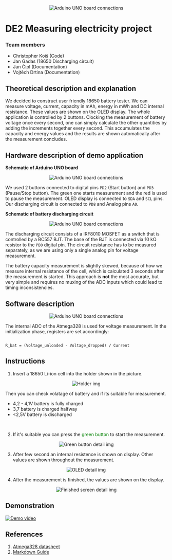 <p align="center">
  <img src="img/b71865e3053b41e9.JPG" alt="Arduino UNO board connections"/>
</p>

# DE2 Measuring electricity project

### Team members

* Christopher Koiš  (Code)
* Jan Gadas (18650 Discharging circuit)
* Jan Čipl (Documentation)
* Vojtěch Drtina (Documentation)

## Theoretical description and explanation

We decided to construct user friendly 18650 battery tester. We can measure voltage, current, capacity in mAh, energy in mWh and DC internal resistance. These values are shown on the OLED display. The whole application is controlled by 2 buttons. Clocking the measurement of battery voltage once every second, one can simply calculate the other quantities by adding the increments together every second. This accumulates the capacity and energy values and the results are shown automatically after the measurement concludes.

## Hardware description of demo application
**Schematic of Arduino UNO board**
<p align="center">
  <img src="img/board.svg" alt="Arduino UNO board connections"/>
</p>

We used 2 buttons connected to digital pins `PD2` (Start button) and `PD3` (Pause/Stop button). The green one starts measurement and the red is used to pause the measurement. OLED display is connected to `SDA` and `SCL` pins. Our discharging circuit is connected to `PD8` and Analog pins `A0`.  

**Schematic of battery discharging circuit**
<p align="center">
  <img src="img/BATT Meas Circuit.svg" alt="Arduino UNO board connections"/>
</p>

The discharging circuit consists of a IRF8010 MOSFET as a switch that is controlled by a BC557 BJT. The base of the BJT is connected via 10 kΩ resistor to the `PB0` digital pin. The circuit resistance has to be measured separately, as we are using only a single analog pin for voltage measurement. 

The battery capacity measurement is slightly skewed, because of how we measure internal resistance of the cell, which is calculated 3 seconds after the measurement is started. This approach is **not** the most accurate, but very simple and requires no muxing of the ADC inputs which could lead to timing inconsistencies.

## Software description

<p align="center">
  <img src="img/diagram.svg" alt="Arduino UNO board connections"/>
</p>

The internal ADC of the Atmega328 is used for voltage measurement. In the initialization phase, registers are set accordingly: 

[Tabulka s hodnotami registrov]: #

``` c

```
`R_bat = (Voltage_unloaded - Voltage_dropped) / Current`


## Instructions

1. Insert a 18650 Li-ion cell into the holder shown in the picture.
<p align="center">
  <img src="img/37b9d7837c459309-photo.JPG" alt="Holder img"/>
</p>

Then you can check volatage of battery and if its suitable for measurement.

- 4,2 - 4,1V battery is fully charged
- 3,7 battery is charged halfway
- <2,5V battery is discharged

&nbsp;

2. If it's suitable you can press the <font color="green">green button</font> to start the measurement. 
<p align="center">
  <img src="img/150f92d110eb5226-photo.JPG" alt="Green button detail img"/>
</p>

3. After few second an internal resistence is shown on display. Other values are shown throughout the measurement.
<p align="center">
  <img src="img/17620b9d4dcf60ed-photo.JPG" alt="OLED detail img"/>
</p>

4. After the measurement is finished, the values are shown on the display.
<p align="center">
  <img src="img/94419f8fc3a236d7-photo.JPG" alt="Finished screen detail img"/>
</p>

## Demonstration

[![Demo video](https://img.youtube.com/vi/g1Zs0lZ0VUw/0.jpg)](https://www.youtube.com/watch?v=g1Zs0lZ0VUw)

## References

1. [Atmega328 datasheet](https://ww1.microchip.com/downloads/aemDocuments/documents/MCU08/ProductDocuments/DataSheets/40001906C.pdf)
2. [Markdown Guide](https://www.markdownguide.org/)